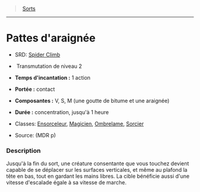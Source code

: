 ﻿---
!Spell
Family: SpellHD
Level: 2
Type: Transmutation
CastingTime: 1 action
Range: contact
Components: V, S, M (une goutte de bitume et une araignée)
Duration: concentration, jusqu'à 1 heure
Classes: '[Ensorceleur](hd_sorcerer.md), [Magicien](hd_wizard.md), [Ombrelame](hd_rogue_ombrelame.md), [Sorcier](hd_warlock.md)'
Id: spells_hd.md#pattes-daraignée
ParentLink: spells_hd.md#sorts
Name: Pattes d'araignée
ParentName: Sorts
NameLevel: 1
AltName: '[Spider Climb](srd_spells_spider_climb.md)'
Source: (MDR p)
Attributes: {}
---
> [Sorts](hd_spells.md)

---

# Pattes d'araignée

- SRD: [Spider Climb](srd_spells_spider_climb.md)

-  Transmutation de niveau 2

- **Temps d'incantation :** 1 action

- **Portée :** contact

- **Composantes :** V, S, M (une goutte de bitume et une araignée)

- **Durée :** concentration, jusqu'à 1 heure

- Classes: [Ensorceleur](hd_sorcerer.md), [Magicien](hd_wizard.md), [Ombrelame](hd_rogue_ombrelame.md), [Sorcier](hd_warlock.md)

- Source: (MDR p)

### Description

Jusqu'à la fin du sort, une créature consentante que vous touchez devient capable de se déplacer sur les surfaces verticales, et même au plafond la tête en bas, tout en gardant les mains libres. La cible bénéficie aussi d'une vitesse d'escalade égale à sa vitesse de marche.

